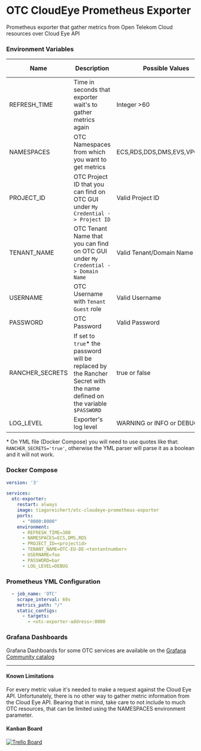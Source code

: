 # OTC CloudEye Prometheus Exporter
Prometheus exporter that gather metrics from Open Telekom Cloud resources over Cloud Eye API

### Environment Variables
Name     | Description | Possible Values | Default Value
---------|-------------|-----------------|-----------
REFRESH_TIME | Time in seconds that exporter wait's to gather metrics again | Integer >60 | 300
NAMESPACES | OTC Namespaces from which you want to get metrics | ECS,RDS,DDS,DMS,EVS,VPC,ELB... | -
PROJECT_ID | OTC Project ID that you can find on OTC GUI under `My Credential -> Project ID` | Valid Project ID | -
TENANT_NAME | OTC Tenant Name that you can find on OTC GUI under `My Credential -> Domain Name` | Valid Tenant/Domain Name | -
USERNAME | OTC Username with `Tenant Guest` role | Valid Username | - 
PASSWORD | OTC Password | Valid Password | - 
RANCHER_SECRETS | If set to `true`* the password will be replaced by the Rancher Secret with the name defined on the variable `$PASSWORD` | true or false | false
LOG_LEVEL | Exporter's log level | WARNING or INFO or DEBUG | INFO
\* On YML file (Docker Compose) you will need to use quotes like that: `RANCHER_SECRETS='true'`, otherwise the YML parser will parse it as a boolean and it will not work.

### Docker Compose
``` yaml
version: '3'

services:
  otc-exporter:
    restart: always
    image: tiagoreichert/otc-cloudeye-prometheus-exporter
    ports:
      - "8000:8000"
    environment:
      - REFRESH_TIME=300
      - NAMESPACES=ECS,DMS,RDS
      - PROJECT_ID=<projectid>
      - TENANT_NAME=OTC-EU-DE-<tentantnumber>
      - USERNAME=foo
      - PASSWORD=bar
      - LOG_LEVEL=DEBUG
```

### Prometheus YML Configuration
```yaml
  - job_name: 'OTC'
    scrape_interval: 60s
    metrics_path: "/"
    static_configs:
      - targets:
        - <otc-exporter-address>:8000
```

### Grafana Dashboards
Grafana Dashboards for some OTC services are available on the [Grafana Community catalog](https://grafana.com/orgs/tiagoreichert)

---

#### Known Limitations
For every metric value it's needed to make a request against the Cloud Eye API.
Unfortunately, there is no other way to gather metric information from the Cloud Eye API.
Bearing that in mind, take care to not include to much OTC resources, that can be
limited using the NAMESPACES environment parameter.

#### Kanban Board

[![Trello Board](https://upload.wikimedia.org/wikipedia/commons/thumb/7/7a/Trello-logo-blue.svg/200px-Trello-logo-blue.svg.png)](https://trello.com/b/IgXJprlt)
